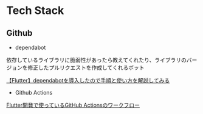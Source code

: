 # Tech Stack

## Github
- dependabot

依存しているライブラリに脆弱性があったら教えてくれたり、ライブラリのバージョンを修正したプルリクエストを作成してくれるボット

[【Flutter】dependabotを導入したので手順と使い方を解説してみる](https://blog.dalt.me/3354)

- Github Actions

[Flutter開発で使っているGitHub Actionsのワークフロー](https://zenn.dev/yorifuji/articles/flutter-github-actions-template)
